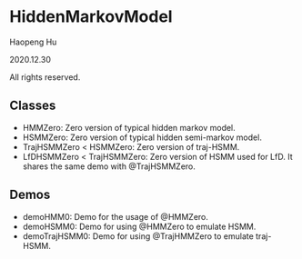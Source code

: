 <!--
 * @Author: Haopeng Hu
 * @Date: 2020-12-30 10:02:10
 * @LastEditTime: 2021-01-14 16:14:57
 * @LastEditors: Please set LastEditors
 * @Description: In User Settings Edit
 * @FilePath: \undefinedc:\Users\philt\Documents\GitHub\ICEWINE\HiddenMarkovModel\README.md
-->

# HiddenMarkovModel

Haopeng Hu

2020.12.30

All rights reserved.

## Classes

- HMMZero: Zero version of typical hidden markov model.
- HSMMZero: Zero version of typical hidden semi-markov model.
- TrajHSMMZero < HSMMZero: Zero version of traj-HSMM.
- LfDHSMMZero < TrajHSMMZero: Zero version of HSMM used for LfD. It shares the same demo with @TrajHSMMZero.

## Demos

- demoHMM0: Demo for the usage of @HMMZero.
- demoHSMM0: Demo for using @HMMZero to emulate HSMM.
- demoTrajHSMM0: Demo for using @TrajHMMZero to emulate traj-HSMM.